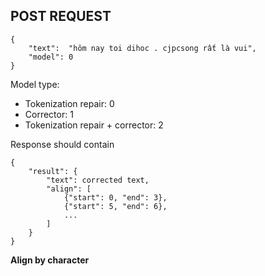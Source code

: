 ## POST REQUEST 
```
{
    "text":  "hôm nay toi dihoc . cjpcsong rất là vui",
    "model": 0
}
```
Model type:
- Tokenization repair: 0
- Corrector: 1
- Tokenization repair + corrector: 2

Response should contain 
```
{
    "result": {
        "text": corrected text,
        "align": [
            {"start": 0, "end": 3}, 
            {"start": 5, "end": 6}, 
            ...
        ]
    }
}
```
**Align by character**